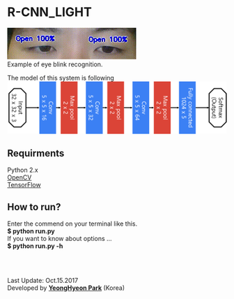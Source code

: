 <h1>R-CNN_LIGHT</h1>

<p>
<img src="readme/sample.gif"></br>
Example of eye blink recognition.
</p>

<p>
The model of this system is following
<img src="readme/model.png"></br>
</p>

<h2>Requirments</h2>
<p>
Python 2.x</br>
<a href="http://opencv.org/">OpenCV</a></br>
<a href="https://www.tensorflow.org/">TensorFlow</a></br>
</p>

<h2>How to run?</h2>
<p>
Enter the commend on your terminal like this.</br>
<strong>$ python run.py</strong></br>
If you want to know about options ... </br><strong>$ python run.py -h</strong></br>
</p>

</br></br>
<p>
Last Update: Oct.15.2017</br>
Developed by <a href="https://github.com/YeongHyeon"><strong>YeongHyeon Park</strong><a> (Korea)</br>
</p>
